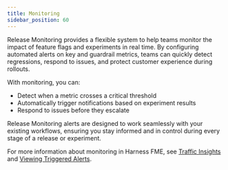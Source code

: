 ```yaml
---
title: Monitoring
sidebar_position: 60
---
```


Release Monitoring provides a flexible system to help teams monitor the impact of feature flags and experiments in real time. By configuring automated alerts on key and guardrail metrics, teams can quickly detect regressions, respond to issues, and protect customer experience during rollouts.

With monitoring, you can:

* Detect when a metric crosses a critical threshold
* Automatically trigger notifications based on experiment results
* Respond to issues before they escalate

Release Monitoring alerts are designed to work seamlessly with your existing workflows, ensuring you stay informed and in control during every stage of a release or experiment.

For more information about monitoring in Harness FME, see [Traffic Insights](.././monitoring/traffic-insights) and [Viewing Triggered Alerts](.././monitoring/viewing-triggered-alerts).
